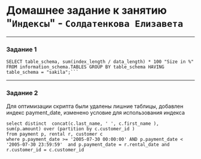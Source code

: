 # Домашнее задание к занятию "`Индексы`" - `Солдатенкова Елизавета`

---

### Задание 1

```
SELECT table_schema, sum(index_length / data_length) * 100 "Size in %" FROM information_schema.TABLES GROUP BY table_schema HAVING table_schema = "sakila";```
```

---

### Задание 2

Для оптимизации скрипта были удалены лишние таблицы, добавлен индекс payment_date, изменено условие для использования индекса

```
select distinct  concat(c.last_name, ' ', c.first_name ), sum(p.amount) over (partition by c.customer_id )
from payment p, rental r, customer c
where p.payment_date >= '2005-07-30 00:00:00' AND p.payment_date < '2005-07-30 23:59:59'  and p.payment_date = r.rental_date and r.customer_id = c.customer_id

```


